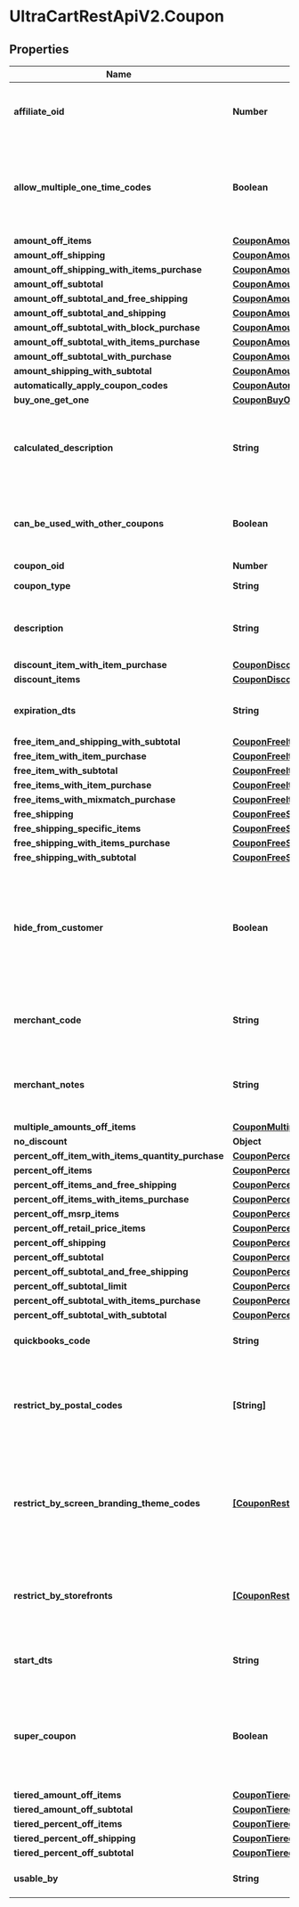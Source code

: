 # UltraCartRestApiV2.Coupon

## Properties

Name | Type | Description | Notes
------------ | ------------- | ------------- | -------------
**affiliate_oid** | **Number** | Associates an order with an affiliate when this value is set. | [optional] 
**allow_multiple_one_time_codes** | **Boolean** | True if multiple one time codes for this coupon can be used on a cart at the same time. | [optional] 
**amount_off_items** | [**CouponAmountOffItems**](CouponAmountOffItems.md) |  | [optional] 
**amount_off_shipping** | [**CouponAmountOffShipping**](CouponAmountOffShipping.md) |  | [optional] 
**amount_off_shipping_with_items_purchase** | [**CouponAmountOffShippingWithItemsPurchase**](CouponAmountOffShippingWithItemsPurchase.md) |  | [optional] 
**amount_off_subtotal** | [**CouponAmountOffSubtotal**](CouponAmountOffSubtotal.md) |  | [optional] 
**amount_off_subtotal_and_free_shipping** | [**CouponAmountOffSubtotalFreeShippingWithPurchase**](CouponAmountOffSubtotalFreeShippingWithPurchase.md) |  | [optional] 
**amount_off_subtotal_and_shipping** | [**CouponAmountOffSubtotalAndShipping**](CouponAmountOffSubtotalAndShipping.md) |  | [optional] 
**amount_off_subtotal_with_block_purchase** | [**CouponAmountOffSubtotalWithBlockPurchase**](CouponAmountOffSubtotalWithBlockPurchase.md) |  | [optional] 
**amount_off_subtotal_with_items_purchase** | [**CouponAmountOffSubtotalWithItemsPurchase**](CouponAmountOffSubtotalWithItemsPurchase.md) |  | [optional] 
**amount_off_subtotal_with_purchase** | [**CouponAmountOffSubtotalWithPurchase**](CouponAmountOffSubtotalWithPurchase.md) |  | [optional] 
**amount_shipping_with_subtotal** | [**CouponAmountShippingWithSubtotal**](CouponAmountShippingWithSubtotal.md) |  | [optional] 
**automatically_apply_coupon_codes** | [**CouponAutomaticallyApplyCouponCodes**](CouponAutomaticallyApplyCouponCodes.md) |  | [optional] 
**buy_one_get_one** | [**CouponBuyOneGetOneLimit**](CouponBuyOneGetOneLimit.md) |  | [optional] 
**calculated_description** | **String** | Calculated description displayed to the customer if no description is specified. | [optional] 
**can_be_used_with_other_coupons** | **Boolean** | True if this coupon can be used with other coupons in a single order. | [optional] 
**coupon_oid** | **Number** | Coupon oid. | [optional] 
**coupon_type** | **String** | Coupon type. | [optional] 
**description** | **String** | Description of the coupon up to 50 characters. | [optional] 
**discount_item_with_item_purchase** | [**CouponDiscountItemWithItemPurchase**](CouponDiscountItemWithItemPurchase.md) |  | [optional] 
**discount_items** | [**CouponDiscountItems**](CouponDiscountItems.md) |  | [optional] 
**expiration_dts** | **String** | Date/time when coupon expires | [optional] 
**free_item_and_shipping_with_subtotal** | [**CouponFreeItemAndShippingWithSubtotal**](CouponFreeItemAndShippingWithSubtotal.md) |  | [optional] 
**free_item_with_item_purchase** | [**CouponFreeItemWithItemPurchase**](CouponFreeItemWithItemPurchase.md) |  | [optional] 
**free_item_with_subtotal** | [**CouponFreeItemWithSubtotal**](CouponFreeItemWithSubtotal.md) |  | [optional] 
**free_items_with_item_purchase** | [**CouponFreeItemsWithItemPurchase**](CouponFreeItemsWithItemPurchase.md) |  | [optional] 
**free_items_with_mixmatch_purchase** | [**CouponFreeItemsWithMixMatchPurchase**](CouponFreeItemsWithMixMatchPurchase.md) |  | [optional] 
**free_shipping** | [**CouponFreeShipping**](CouponFreeShipping.md) |  | [optional] 
**free_shipping_specific_items** | [**CouponFreeShippingSpecificItems**](CouponFreeShippingSpecificItems.md) |  | [optional] 
**free_shipping_with_items_purchase** | [**CouponFreeShippingWithItemsPurchase**](CouponFreeShippingWithItemsPurchase.md) |  | [optional] 
**free_shipping_with_subtotal** | [**CouponFreeShippingWithSubtotal**](CouponFreeShippingWithSubtotal.md) |  | [optional] 
**hide_from_customer** | **Boolean** | Hide coupon from customer during checkout.  Often used when coupons are automatic discounting mechanisms. | [optional] 
**merchant_code** | **String** | Merchant code of coupon up to 20 characters. | [optional] 
**merchant_notes** | **String** | Internal notes about this coupon.  These are not visible to customer. | [optional] 
**multiple_amounts_off_items** | [**CouponMultipleAmountsOffItems**](CouponMultipleAmountsOffItems.md) |  | [optional] 
**no_discount** | **Object** |  | [optional] 
**percent_off_item_with_items_quantity_purchase** | [**CouponPercentOffItemWithItemsQuantityPurchase**](CouponPercentOffItemWithItemsQuantityPurchase.md) |  | [optional] 
**percent_off_items** | [**CouponPercentOffItems**](CouponPercentOffItems.md) |  | [optional] 
**percent_off_items_and_free_shipping** | [**CouponPercentOffItemsAndFreeShipping**](CouponPercentOffItemsAndFreeShipping.md) |  | [optional] 
**percent_off_items_with_items_purchase** | [**CouponPercentOffItemsWithItemsPurchase**](CouponPercentOffItemsWithItemsPurchase.md) |  | [optional] 
**percent_off_msrp_items** | [**CouponPercentOffMsrpItems**](CouponPercentOffMsrpItems.md) |  | [optional] 
**percent_off_retail_price_items** | [**CouponPercentOffRetailPriceItems**](CouponPercentOffRetailPriceItems.md) |  | [optional] 
**percent_off_shipping** | [**CouponPercentOffShipping**](CouponPercentOffShipping.md) |  | [optional] 
**percent_off_subtotal** | [**CouponPercentOffSubtotal**](CouponPercentOffSubtotal.md) |  | [optional] 
**percent_off_subtotal_and_free_shipping** | [**CouponPercentOffSubtotalAndFreeShipping**](CouponPercentOffSubtotalAndFreeShipping.md) |  | [optional] 
**percent_off_subtotal_limit** | [**CouponPercentOffSubtotalLimit**](CouponPercentOffSubtotalLimit.md) |  | [optional] 
**percent_off_subtotal_with_items_purchase** | [**CouponPercentOffSubtotalWithItemsPurchase**](CouponPercentOffSubtotalWithItemsPurchase.md) |  | [optional] 
**percent_off_subtotal_with_subtotal** | [**CouponPercentOffSubtotalWithSubtotal**](CouponPercentOffSubtotalWithSubtotal.md) |  | [optional] 
**quickbooks_code** | **String** | Quickbooks accounting code. | [optional] 
**restrict_by_postal_codes** | **[String]** | Optional list of postal codes which restrict a coupon to within these postal codes. | [optional] 
**restrict_by_screen_branding_theme_codes** | [**[CouponRestriction]**](CouponRestriction.md) | Optional list of legacy screen branding theme codes to limit coupon use to only those themes. | [optional] 
**restrict_by_storefronts** | [**[CouponRestriction]**](CouponRestriction.md) | Optional list of storefronts to limit coupon use to only those storefronts. | [optional] 
**start_dts** | **String** | Date/time when coupon is valid | [optional] 
**super_coupon** | **Boolean** | If true, this coupon can be used with ANY other coupon regardless of the other coupons configuration | [optional] 
**tiered_amount_off_items** | [**CouponTieredAmountOffItems**](CouponTieredAmountOffItems.md) |  | [optional] 
**tiered_amount_off_subtotal** | [**CouponTieredAmountOffSubtotal**](CouponTieredAmountOffSubtotal.md) |  | [optional] 
**tiered_percent_off_items** | [**CouponTieredPercentOffItems**](CouponTieredPercentOffItems.md) |  | [optional] 
**tiered_percent_off_shipping** | [**CouponTieredPercentOffShipping**](CouponTieredPercentOffShipping.md) |  | [optional] 
**tiered_percent_off_subtotal** | [**CouponTieredPercentOffSubtotal**](CouponTieredPercentOffSubtotal.md) |  | [optional] 
**usable_by** | **String** | Who may use this coupon. | [optional] 


